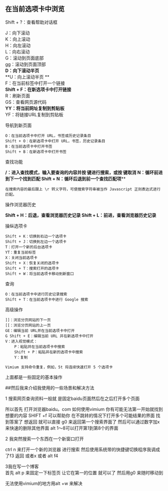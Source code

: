 ##    在当前选项卡中浏览

Shift + ?：查看帮助对话框



J：向下滚动  
K：向上滚动  
H：向左滚动  
L：向右滚动  
G：滚动到页面底部  
gg：滚动到页面顶部  
**D：向下滚动半页**  
**U：向上滚动半页  **  
F：在当前标签中打开一个链接   
**Shift + F：在新选项卡中打开链接**  
R：刷新页面  
GS：查看网页源代码  
**YY：将当前网址复制到剪贴板**  
YF：将链接URL复制到剪贴板  

导航到新页面

    O：在当前选项卡中打开 URL，书签或历史记录条目
    Shift + O：在新选项卡中打开 URL，书签，历史记录条目
    B：在当前选项卡中打开书签
    Shift + B：在新选项卡中打开书签

查找功能

   **/：进入查找模式，输入要查询的内容并按 <Enter> 键进行搜索，或按 <ESC> 键取消
    N：循环前进到下一个找到匹配
    Shift + N：循环后退到前一个查找匹配项****

    在搜索内容的最后跟上 \r 转义字符，可使搜索字符串被当作 Javascript 正则表达式进行匹配。

操作浏览器历史

   **Shift + H：后退，查看浏览器历史记录
    Shift + L：前进，查看浏览器历史记录**

操纵选项卡

    Shift + K：切换到右边一个选项卡
    Shift + J：切换到左边一个选项卡
    T：打开一个新的后台选项卡
    YT：重复当前标签
    X：关闭当前选项卡
    Shift + X：恢复关闭的选项卡
    Shift + T：搜索打开的选项卡
    Shift + W：将当前选项卡移动到新窗口

查询

    O：在当前选项卡中进行历史记录搜索
    Shift + T：在当前选项卡中进行 Google 搜索

高级操作

    ]]：浏览分页网站的下一页
    [[：浏览分页网站的上一页
    GE：编辑当前 URL并在当前选项卡中打开
    G Shift + E：编辑当前 URL 并在新选项卡中打开
    V：进入视觉模式：
        P：粘贴并在当前选项卡中搜索
        Shift + P：粘贴并在新的选项卡中搜索
        Y：复制

    Vimium 支持命令重复，例如，5t 将连续快速打开 5 个选项卡


上面都是一些固定的基本操作 


##然后我来介绍我使用的一些场景和解决方法

1 搜索网页查询资料一般就 是固定baidu页面然后在之后打开多个页面  

所以首先
打开浏览器baidu。com 如何使用vimium  你有可能无法第一开始就找到想要的内容  SHIFT +f 可以帮助你 在不跳转的情况下打开多个可能结果的界面   找到答案了  想返回 就可以直接 g0  来返回第一个搜索界面了 然后可以通过数字加x来快速的删除其他界面       alt 1～8可以打开第1到第8个的界面     


2 我突然搜索一个东西在一个新窗口打开

ctrl n  来打开一个新的浏览器   进行搜索 然后使用系统带的快捷键切换程序我调成了f3    返回  或者x  或者 alt f4  

3我在写一个博客    
首先 alt   p 来固定一下标签页  让它在第一的位置  就可以了    然后用g0 来随时移动到      



无法使用vimium的地方用alt +w 来解决    
